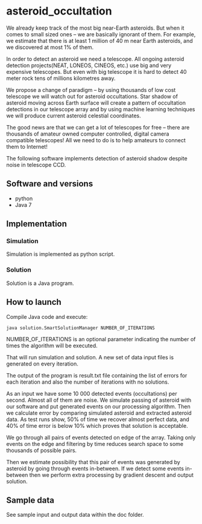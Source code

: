 # asteroid_occultation

We already keep track of the most big near-Earth asteroids. But when it comes to small sized ones – we are basically ignorant of them. For example, we estimate that there is at least 1 million of 40 m  near Earth asteroids, and we discovered at most 1% of them.

In order to detect an asteroid we need a telescope. All ongoing asteroid detection projects(NEAT, LONEOS, CINEOS, etc.) use big and very expensive telescopes. But even with big telescope it is hard to detect 40 meter rock tens of millions kilometres away.

We propose a change of paradigm – by using thousands of low cost telescope we will watch out for asteroid occultations. Star shadow of asteroid moving across Earth surface will create a pattern of occultation detections in our telescope array and by using machine learning techniques we will produce current asteroid celestial coordinates.

The good news are that we can get a lot of telescopes for free – there are thousands of amateur owned computer controlled, digital camera compatible telescopes! All we need to do is to help amateurs to connect them to Internet!​

The following software implements detection of asteroid shadow despite noise in telescope CCD.

## Software and versions
- python
- Java 7

## Implementation
### Simulation
Simulation is implemented as python script.

### Solution
Solution is a Java program.

## How to launch
Compile Java code and execute:

```java solution.SmartSolutionManager NUMBER_OF_ITERATIONS```

NUMBER_OF_ITERATIONS is an optional parameter indicating the number of times the algorithm will be executed.

That will run simulation and solution. A new set of data input files is generated on every iteration.

The output of the program is result.txt file containing the list of errors for each iteration and also the number of iterations with no solutions.

As an input we have some 10 000 detected events (occultations) per second. Almost all of them are noise. We simulate passing of asteroid with our software and put generated events on our processing algorithm. Then we calculate error by comparing simulated asteroid and extracted asteroid data. As test runs show, 50% of time we recover almost perfect data, and 40% of time error is below 10% which proves that solution is acceptable.

We go through all pairs of events detected on edge of the array. Taking only events on the edge and filtering by time reduces search space to some thousands of possible pairs.

Then we estimate possibility that this pair of events was generated by asteroid by going through events in-between. If we detect some events in-between then we perform extra processing by gradient descent and output solution. 

## Sample data
See sample input and output data within the doc folder.